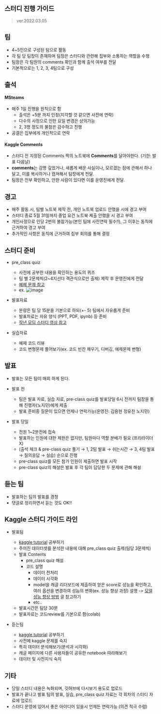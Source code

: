 스터디 진행 가이드
------------------
>ver.2022.03.05
## 팀
- 4~5인으로 구성된 팀으로 활동
- 각 팀 당 팀장이 존재하며 팀장은 스터디와 관련해 집부와 소통하는 역할을 수행
- 팀장은 각 팀원의 comments 확인과 함께 출석 여부를 전달
- 기본적으로는 1, 2, 3, 4팀으로 구성

## 출석
#### MSteams
- 매주 1일 진행을 원칙으로 함
    - 출석은 +5분 까지 인정(지각할 것 같으면 사전에 연락)
    - 다수의 사정으로 인한 요일 변경은 상의가능
    - 2, 3명 정도의 불참은 감수하고 진행
- 공결은 집부에게 개인적으로 연락

#### Kaggle Comments
- 스터디 전 지정된 Comments 짝의 노트북에 **Comments**를 달아야한다. (기한: 발표 다음날)
- **comments**는 감명 깊었거나, 새롭게 배운 사실이나, 모르겠는 점에 관해서 하나 달고, 이를 복사하거나 캡쳐해서 팀장에게 전달.
- 팀장은 전부 확인하고, 안한 사람이 있다면 이를 운영진에게 전달.

## 경고
- 매주 활동 시, 팀별 노트북 제작 전, 개인 노트북 업로드 안했을 시에 경고 부여
- 스터디 종료 5월 31일까지 졸업 요건 노트북 제출 안했을 시 경고 부여
- 개인사정으로 인당 2번의 불참가능(본인 팀에 사전연락 필수!!), 그 이후는 동칙에 근거하여 경고 부여
- 추가적인 사항은 동칙에 근거하여 집부 회의를 통해 결정

## 스터디 준비
- pre_class quiz
   - 사전에 공부한 내용을 확인하는 용도의 퀴즈
   - 팀 별 2문제씩(2~4지선다 객관식으로만 출제) 제작 후 운영진에게 전달
   - [예제 문제 참고](https://docs.google.com/forms/d/e/1FAIpQLSdXGfPg8TnhkBoUn1Lyuh6J2CIQgY_MWy2m3FNfRd0l-SfcHA/viewform)
   - ex.
   ![image](https://github.com/sejongsmarcle/2022_Winter_AiStudy/blob/main/%EC%8A%A4%ED%84%B0%EB%94%94%20%EC%9E%90%EB%A3%8C/img/pre_class%20quiz%20ex.png)

- 발표자료
   - 분량은 팀 당 15분을 기본으로 하되(+- 5) 팀에서 자유롭게 준비
   - 발표자료는 자유 양식 (PPT, PDF, ipynb) 등 준비
   - [작년 모딥 스터디 영상 참고](https://github.com/sejongsmarcle/2021_Winter_AiStudy)
 
- 실습자료
   - 예제 코드 리뷰
   - 코드 변형문제 풀어보기(ex. 코드 빈칸 채우기, 디버깅, 예제문제 변형)

## 발표
* 발표는 모든 팀이 매회 하게 된다.
- 발표 전
    - 팀은 발표 자료, 실습 자료, pre-class quiz를 발표당일 6시 전까지 팀장을 통해 진행자(노지민)에게 제출
    - 발표 준비중 질문이 있으면 언제나 연락가능(운영진: 김용현 정유찬 노지민)

- 발표 당일
    - 전원 1~2분전에 접속
    - 발표하는 인원에 대한 제한은 없지만, 팀원마다 역할 분배가 필요 (프리라이더X)
    - (출석 체크 & pre-class quiz 풀기 → 1, 2팀 발표 → 쉬는시간 → 3, 4팀 발표 → 질의응답 → 실습) 순으로 진행
    - pre-class quiz를 모든 참가 인원이 제출하면 발표 시작
    - pre-class quiz의 해설은 발표 후 각 팀이 담당한 두 문제에 관해 해설

## 듣는 팀
- 발표하는 팀의 발표를 경청
- 댓글로 정리하면서 듣는 것도 OK!!
 
## Kaggle 스터디 가이드 라인
- 발표팀
    - [kaggle tutorial](https://github.com/sejongsmarcle/2022_Winter_AiStudy/blob/main/%EC%8A%A4%ED%84%B0%EB%94%94%20%EC%9E%90%EB%A3%8C/7%ED%9A%8C%EC%B0%A8/%EC%BA%90%EA%B8%80%20%ED%8A%9C%ED%86%A0%EB%A6%AC%EC%96%BC.md) 공부하기 
    - 주어진 데이터셋를 분석한 내용에 대해 pre_class quiz 출제(팀당 3문제씩)
    - 발표 Contents
        - pre_class quiz 해설
        - 코드 설명
            - 데이터 전처리
            - 데이터 시각화
            - model을 캐글 리더보드에 제출하여 얻은 score로 성능을 확인하고, 여러 옵션을 변경하여 성능의 변화(ex. 성능 향상 과정) 설명 -> [모델 성능 향상 방법](https://github.com/sejongsmarcle/2022_Winter_AiStudy/blob/main/%EC%8A%A4%ED%84%B0%EB%94%94%20%EC%9E%90%EB%A3%8C/7%ED%9A%8C%EC%B0%A8/documents/%EB%AA%A8%EB%8D%B8%20%EC%84%B1%EB%8A%A5%20%ED%96%A5%EC%83%81%20%EB%B0%A9%EB%B2%95.md) 글 참고하기
            - etc..
    - 발표시간은 팀당 30분
    - 발표자료는 코드review를 기본으로 함(colab)
    
- 듣는팀
    - [kaggle tutorial](https://github.com/sejongsmarcle/2022_Winter_AiStudy/blob/main/%EC%8A%A4%ED%84%B0%EB%94%94%20%EC%9E%90%EB%A3%8C/7%ED%9A%8C%EC%B0%A8/%EC%BA%90%EA%B8%80%20%ED%8A%9C%ED%86%A0%EB%A6%AC%EC%96%BC.md) 공부하기
    - 사전에 kaggle 문제를 숙지
    - 특히 데이터 분석해보기(분석과 시각화)
    - 캐글 페이지에 다른 사용자들이 공유한 notebook 따라해보기
    - 데이터 및 사전지식 숙지 

## 기타
- 당일 스터디 내용은 녹화되며, 깃허브에 다시보기 용도로 업로드
- 발표가 끝나고 발표 팀의 발표, 실습, pre_class quiz 자료는 각 회차의 스터디 자료에 업로드
- 스터디 운영에 있어서 좋은 아이디어 있을시 언제든 연락가능 (의견 적극 수렴)
